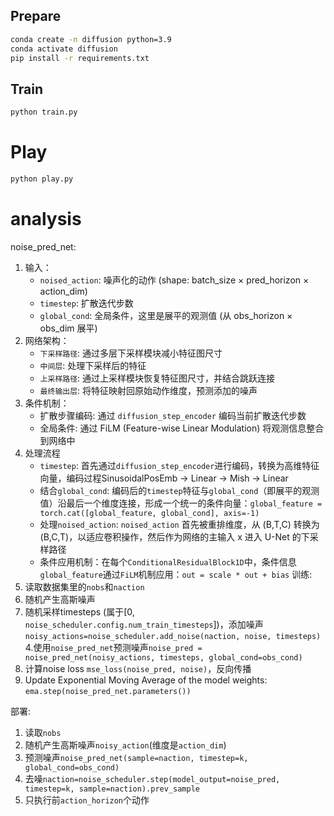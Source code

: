 ## Prepare
```bash
conda create -n diffusion python=3.9
conda activate diffusion
pip install -r requirements.txt
```

## Train
```bash
python train.py
```

# Play
```bash
python play.py
```

# analysis
noise_pred_net:
1. 输入：
    * `noised_action`: 噪声化的动作 (shape: batch_size × pred_horizon × action_dim)
    * `timestep`: 扩散迭代步数
    * `global_cond`: 全局条件，这里是展平的观测值 (从 obs_horizon × obs_dim 展平)
2. 网络架构：
    * `下采样路径`: 通过多层下采样模块减小特征图尺寸
    * `中间层`: 处理下采样后的特征
    * `上采样路径`: 通过上采样模块恢复特征图尺寸，并结合跳跃连接
    * `最终输出层`: 将特征映射回原始动作维度，预测添加的噪声
3. 条件机制：
    * 扩散步骤编码: 通过 `diffusion_step_encoder` 编码当前扩散迭代步数
    * 全局条件: 通过 FiLM (Feature-wise Linear Modulation) 将观测信息整合到网络中
4. 处理流程
    * `timestep`: 首先通过`diffusion_step_encoder`进行编码，转换为高维特征向量，编码过程SinusoidalPosEmb → Linear → Mish → Linear
    * 结合`global_cond`: 编码后的`timestep`特征与`global_cond`（即展平的观测值）沿最后一个维度连接，形成一个统一的条件向量：`global_feature = torch.cat([global_feature, global_cond], axis=-1)`
    * 处理`noised_action`: `noised_action` 首先被重排维度，从 (B,T,C) 转换为 (B,C,T)，以适应卷积操作，然后作为网络的主输入 x 进入 U-Net 的下采样路径
    * 条件应用机制：在每个`ConditionalResidualBlock1D`中，条件信息`global_feature`通过`FiLM`机制应用：`out = scale * out + bias`
训练:
1. 读取数据集里的`nobs`和`naction`
2. 随机产生高斯噪声
3. 随机采样timesteps (属于[0, `noise_scheduler.config.num_train_timesteps`])，添加噪声`noisy_actions=noise_scheduler.add_noise(naction, noise, timesteps)`
4.使用`noise_pred_net`预测噪声`noise_pred = noise_pred_net(noisy_actions, timesteps, global_cond=obs_cond)`
5. 计算noise loss `mse_loss(noise_pred, noise)`，反向传播
6. Update Exponential Moving Average of the model weights: `ema.step(noise_pred_net.parameters())`

部署:
1. 读取`nobs`
2. 随机产生高斯噪声`noisy_action`(维度是`action_dim`)
3. 预测噪声`noise_pred_net(sample=naction, timestep=k, global_cond=obs_cond)`
4. 去噪`naction=noise_scheduler.step(model_output=noise_pred, timestep=k, sample=naction).prev_sample`
5. 只执行前`action_horizon`个动作

